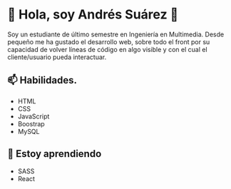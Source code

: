 # 👋 Hola, soy Andrés Suárez 👋
Soy un estudiante de último semestre en Ingeniería en Multimedia.
Desde pequeño me ha gustado el desarrollo web, sobre todo el front por su capacidad de volver líneas de código en algo visible y con el cual el cliente/usuario pueda interactuar.

## 📫  Habilidades. 
- HTML
- CSS
- JavaScript
- Boostrap
- MySQL

## 🔭 Estoy aprendiendo
- SASS
- React
